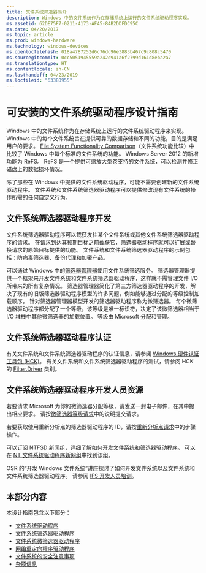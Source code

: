 ```yaml
---
title: 文件系统筛选器简介
description: Windows 中的文件系统作为在存储系统上运行的文件系统驱动程序实现。
ms.assetid: 62DE75F7-0211-4173-AF45-84B2DDFDC95C
ms.date: 04/20/2017
ms.topic: article
ms.prod: windows-hardware
ms.technology: windows-devices
ms.openlocfilehash: 018a4787252d6c76dd96e3883b467c9c808c5470
ms.sourcegitcommit: 0cc5051945559a242d941a6f2799d161d8eba2a7
ms.translationtype: HT
ms.contentlocale: zh-CN
ms.lasthandoff: 04/23/2019
ms.locfileid: "63380955"
---
```

# <a name="installable-file-systems-driver-design-guide"></a>可安装的文件系统驱动程序设计指南


Windows 中的文件系统作为在存储系统上运行的文件系统驱动程序来实现。 Windows 中的每个文件系统旨在提供可靠的数据存储和不同的功能，目的是满足用户的要求。 [File System Functionality Comparison](https://msdn.microsoft.com/library/windows/desktop/ee681827)（文件系统功能比较）中比较了 Windows 中每个标准的文件系统的功能。 Windows Server 2012 的新增功能为 ReFS。 ReFS 是一个提供可缩放大型卷支持的文件系统，可以检测并修正磁盘上的数据损坏情况。

除了那些在 Windows 中提供的文件系统驱动程序，可能不需要创建新的文件系统驱动程序。 文件系统和文件系统筛选器驱动程序可以提供修改现有文件系统的操作所需的任何自定义行为。

## <a name="span-idfilesystemfilterdriverdevelopmentspanspan-idfilesystemfilterdriverdevelopmentspanspan-idfilesystemfilterdriverdevelopmentspanfile-system-filter-driver-development"></a><span id="File_System_Filter_Driver_Development"></span><span id="file_system_filter_driver_development"></span><span id="FILE_SYSTEM_FILTER_DRIVER_DEVELOPMENT"></span>文件系统筛选器驱动程序开发


文件系统筛选器驱动程序可以截获发往某个文件系统或其他文件系统筛选器驱动程序的请求。 在请求到达其预期目标之前截获它，筛选器驱动程序就可以扩展或替换请求的原始目标提供的功能。 文件系统和文件系统筛选器驱动程序的示例包括：防病毒筛选器、备份代理和加密产品。

可以通过 Windows 中的[筛选器管理器](filter-manager-and-minifilter-driver-architecture.md)使用文件系统筛选服务。 筛选器管理器提供一个框架来开发文件系统和文件系统筛选器驱动程序，这样就不需管理文件 I/O 所带来的所有复杂情况。 筛选器管理器简化了第三方筛选器驱动程序的开发，解决了现有的旧版筛选器驱动程序模型的许多问题，例如能够通过分配的等级控制加载顺序。 针对筛选器管理器模型开发的筛选器驱动程序称为微筛选器。 每个微筛选器驱动程序都分配了一个等级，该等级是唯一标识符，决定了该微筛选器相当于 I/O 堆栈中其他微筛选器的加载位置。 等级由 Microsoft 分配和管理。

## <a name="span-idfilesystemfilterdrivercertificationspanspan-idfilesystemfilterdrivercertificationspanspan-idfilesystemfilterdrivercertificationspanfile-system-filter-driver-certification"></a><span id="File_System_Filter_Driver_Certification"></span><span id="file_system_filter_driver_certification"></span><span id="FILE_SYSTEM_FILTER_DRIVER_CERTIFICATION"></span>文件系统筛选器驱动程序认证


有关文件系统和文件系统筛选器驱动程序的认证信息，请参阅 [Windows 硬件认证工具包 (HCK)](https://go.microsoft.com/fwlink/p/?LinkId=733613)。 有关文件系统和文件系统筛选器驱动程序的测试，请参阅 HCK 的 [Filter.Driver](https://msdn.microsoft.com/library/windows/hardware/jj124779) 类别。

## <a name="span-idfilesystemfilterdriverdeveloperresourcesspanspan-idfilesystemfilterdriverdeveloperresourcesspanspan-idfilesystemfilterdriverdeveloperresourcesspanfile-system-filter-driver-developer-resources"></a><span id="File_System_Filter_Driver_Developer_Resources"></span><span id="file_system_filter_driver_developer_resources"></span><span id="FILE_SYSTEM_FILTER_DRIVER_DEVELOPER_RESOURCES"></span>文件系统筛选器驱动程序开发人员资源


若要请求 Microsoft 为你的微筛选器分配等级，请发送一封电子邮件，在其中提出相应要求。 请按[微筛选器等级请求](minifilter-altitude-request.md)中的说明提交请求。

若要获取使用重新分析点的筛选器驱动程序的 ID，请按[重新分析点请求](reparse-point-tag-request.md)中的步骤操作。

可以订阅 NTFSD 新闻组，详细了解如何开发文件系统和筛选器驱动程序。 可以在 [NT 文件系统驱动程序新网组](https://go.microsoft.com/fwlink/p/?LinkId=620898)中找到该组。

OSR 的“开发 Windows 文件系统”讲座探讨了如何开发文件系统以及文件系统和文件系统筛选器驱动程序。 请参阅 [IFS 开发人员培训](https://go.microsoft.com/fwlink/p/?linkid=50692)。



## <a name="in-this-section"></a>本部分内容
本设计指南包含以下部分：  

* [文件系统驱动程序](file-system-drivers.md)  
* [文件系统筛选器驱动程序](file-system-filter-drivers.md)  
* [文件系统微筛选器驱动程序](file-system-minifilter-drivers.md)  
* [网络重定向程序驱动程序](network-redirector-drivers.md)  
* [文件系统的安全注意事项](security-considerations-for-file-systems.md)  
* [杂项信息](miscellaneous-information.md)



